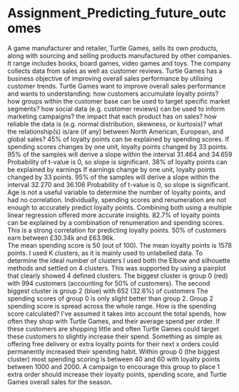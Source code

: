 # Assignment_Predicting_future_outcomes
A game manufacturer and retailer, Turtle Games, sells its own products, along with sourcing and selling products manufactured by other companies.
It range includes books, board games, video games and toys.
The company collects data from sales as well as customer reviews. Turtle Games has a business objective of improving overall sales performance by utilising customer trends. 
Turtle Games want to improve overall sales performance and wants to understanding:
how customers accumulate loyalty points?
how groups within the customer base can be used to target specific market segments? 
how social data (e.g. customer reviews) can be used to inform marketing campaigns?
the impact that each product has on sales?
how reliable the data is (e.g. normal distribution, skewness, or kurtosis)?
what the relationship(s) is/are (if any) between North American, European, and global sales? 
45% of loyalty points can be explained by spending scores.
If spending scores changes by one unit, loyalty points changed by 33 points.
95% of the samples will derive a slope within the interval 31.464 and 34.659
Probability of t-value is 0, so slope is significant.
38% of loyalty points can be explained by earnings
If earnings change by one unit, loyalty points changed by 33 points.
95% of the samples will derive a slope within the interval 32.270 and 36.106
Probability of t-value is 0, so slope is significant.
Age is not a useful variable to determine the number of loyalty points, and had no correlation.
Individually, spending scores and renumeration are not enough to accurately predict loyalty points.
Combining both using a multiple linear regression offered more accurate insights.  82.7% of loyalty points can be explained by a combination of renumeration and spending scores.  This is a strong correlation for predicting loyalty points. 
50% of customers earn between £30.34k and £63.96k.  
The mean spending score is 50 (out of 100). 
The mean loyalty points is 1578 points.
I used K clusters, as it is mainly used to unlabelled data.
To determine the ideal number of clusters I used both the Elbow and silhouette methods and settled on 4 clusters.
This was supported by using a pairplot that clearly showed 4 defined clusters.
The biggest cluster is group 0 (red) with 994 customers (accounting for 50% of customers).
The second biggest cluster is group 2 (blue) with 652 (32.6%) of customers
The spending scores of group 0 is only slight better than group 2. Group 2 spending score is spread across the whole range. 
How is the spending score calculated?  I've assumed it takes into account the total spends, how often they shop with Turtle Games, and their average spend per order.
If these customers are shopping little and often Turtle Games could target these customers to slightly increase their spend. Something as simple as offering free delivery or extra loyalty points for their next x orders could permanently increased their spending habit.
Within group 0 (the biggest cluster) most spending scoring is between 40 and 60 with loyalty points between 1000 and 2000. A campaign to encourage this group to place 1 extra order should increase their loyalty points, spending score, and Turtle Games overall sales for the season.
